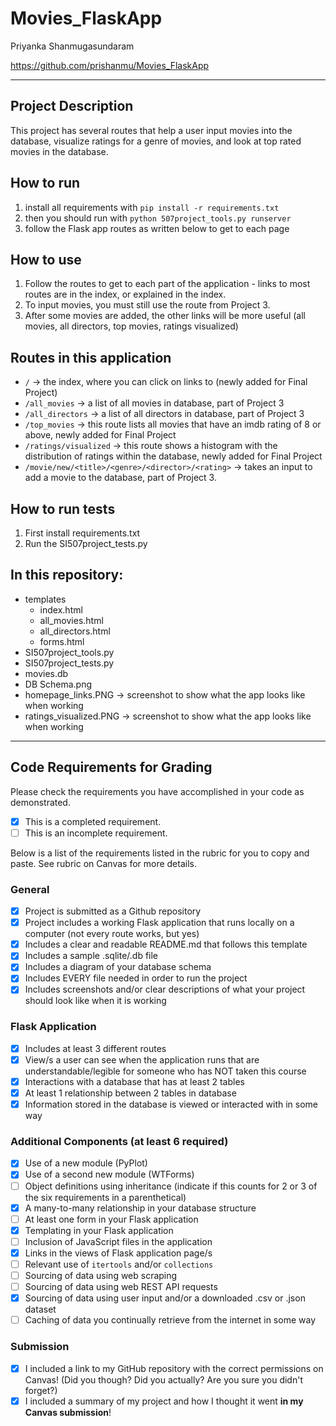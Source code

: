 # Movies_FlaskApp

Priyanka Shanmugasundaram

https://github.com/prishanmu/Movies_FlaskApp

---

## Project Description

This project has several routes that help a user input movies into the database, visualize ratings for a genre of movies, and look at top rated movies in the database. 

## How to run

1. install all requirements with `pip install -r requirements.txt`
2. then you should run with `python 507project_tools.py runserver`
3. follow the Flask app routes as written below to get to each page

## How to use

1. Follow the routes to get to each part of the application - links to most routes are in the index, or explained in the index.
2. To input movies, you must still use the route from Project 3. 
3. After some movies are added, the other links will be more useful (all movies, all directors, top movies, ratings visualized)


## Routes in this application
- `/` -> the index, where you can click on links to (newly added for Final Project)
- `/all_movies` -> a list of all movies in database, part of Project 3
- `/all_directors` -> a list of all directors in database, part of Project 3
- `/top_movies` -> this route lists all movies that have an imdb rating of 8 or above, newly added for Final Project
- `/ratings/visualized` -> this route shows a histogram with the distribution of ratings within the database, newly added for Final Project
- `/movie/new/<title>/<genre>/<director>/<rating>` -> takes an input to add a movie to the database, part of Project 3. 

## How to run tests
1. First install requirements.txt
2. Run the SI507project_tests.py

## In this repository:
- templates
  - index.html
  - all_movies.html
  - all_directors.html
  - forms.html
- SI507project_tools.py
- SI507project_tests.py
- movies.db
- DB Schema.png
- homepage_links.PNG -> screenshot to show what the app looks like when working
- ratings_visualized.PNG -> screenshot to show what the app looks like when working

---
## Code Requirements for Grading
Please check the requirements you have accomplished in your code as demonstrated.
- [X] This is a completed requirement.
- [ ] This is an incomplete requirement.

Below is a list of the requirements listed in the rubric for you to copy and paste.  See rubric on Canvas for more details.

### General
- [X] Project is submitted as a Github repository
- [X]  Project includes a working Flask application that runs locally on a computer (not every route works, but yes)
- [X] Includes a clear and readable README.md that follows this template
- [X] Includes a sample .sqlite/.db file
- [X] Includes a diagram of your database schema
- [X] Includes EVERY file needed in order to run the project
- [X] Includes screenshots and/or clear descriptions of what your project should look like when it is working

### Flask Application
- [X] Includes at least 3 different routes
- [X] View/s a user can see when the application runs that are understandable/legible for someone who has NOT taken this course
- [X] Interactions with a database that has at least 2 tables
- [X] At least 1 relationship between 2 tables in database
- [X] Information stored in the database is viewed or interacted with in some way

### Additional Components (at least 6 required)
- [X] Use of a new module (PyPlot)
- [X] Use of a second new module (WTForms)
- [ ] Object definitions using inheritance (indicate if this counts for 2 or 3 of the six requirements in a parenthetical)
- [X] A many-to-many relationship in your database structure
- [ ] At least one form in your Flask application
- [X] Templating in your Flask application
- [ ] Inclusion of JavaScript files in the application
- [X] Links in the views of Flask application page/s
- [ ] Relevant use of `itertools` and/or `collections`
- [ ] Sourcing of data using web scraping
- [ ] Sourcing of data using web REST API requests
- [X] Sourcing of data using user input and/or a downloaded .csv or .json dataset
- [ ] Caching of data you continually retrieve from the internet in some way

### Submission
- [X] I included a link to my GitHub repository with the correct permissions on Canvas! (Did you though? Did you actually? Are you sure you didn't forget?)
- [X] I included a summary of my project and how I thought it went **in my Canvas submission**!

